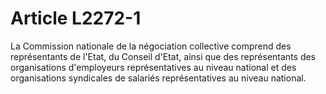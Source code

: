 # Article L2272-1

La Commission nationale de la négociation collective comprend des représentants de l'Etat, du Conseil d'Etat, ainsi que des représentants des organisations d'employeurs représentatives au niveau national et des organisations syndicales de salariés représentatives au niveau national.